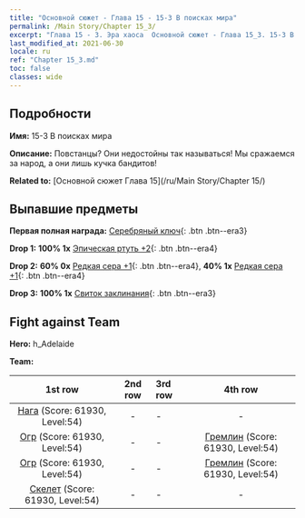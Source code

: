 ```yaml
---
title: "Основной сюжет - Глава 15 - 15-3 В поисках мира"
permalink: /Main Story/Chapter 15_3/
excerpt: "Глава 15 - 3. Эра хаоса  Основной сюжет - Глава 15_3. 15-3 В поисках мира"
last_modified_at: 2021-06-30
locale: ru
ref: "Chapter 15_3.md"
toc: false
classes: wide
---
```


## Подробности

 **Имя:** 15-3 В поисках мира

 **Описание:** Повстанцы? Они недостойны так называться! Мы сражаемся за народ, а они лишь кучка бандитов!

 **Related to:** [Основной сюжет Глава 15](/ru/Main Story/Chapter 15/)

## Выпавшие предметы

 **Первая полная награда:** [Серебряный ключ](/ItemsRU/con_693/){: .btn .btn--era3}

 **Drop 1:** **100% 1x** [Эпическая ртуть +2](/ItemsRU/mat_49/){: .btn .btn--era4}

 **Drop 2:** **60% 0x** [Редкая сера +1](/ItemsRU/mat_43/){: .btn .btn--era4}, **40% 1x** [Редкая сера +1](/ItemsRU/mat_43/){: .btn .btn--era4}

 **Drop 3:** **100% 1x** [Свиток заклинания](/ItemsRU/con_694/){: .btn .btn--era3}


## Fight against Team
 **Hero:** h_Adelaide

 **Team:**


  | 1st row | 2nd row | 3rd row | 4th row |
  |:----:|:----:|:----|:----:|
  | [Нага](/ru/units/Naga/) (Score: 61930, Level:54)  | - | - | - |
  | [Огр](/ru/units/Ogre/) (Score: 61930, Level:54)  | - | - | [Гремлин](/ru/units/Gremlin/) (Score: 61930, Level:54)  |
  | [Огр](/ru/units/Ogre/) (Score: 61930, Level:54)  | - | - | [Гремлин](/ru/units/Gremlin/) (Score: 61930, Level:54)  |
  | [Скелет](/ru/units/Skeleton/) (Score: 61930, Level:54)  | - | - | - |


